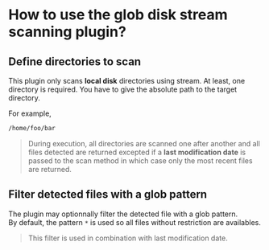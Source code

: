 # How to use the glob disk stream scanning plugin?

## Define directories to scan

This plugin only scans **local disk** directories using stream.
At least, one directory is required. You have to give the absolute path to the target directory.

For example,

```sh
/home/foo/bar
```

> During execution, all directories are scanned one after another and all files detected are returned excepted if a **last modification date** is passed to the scan method in which case only the most recent files are returned.

## Filter detected files with a glob pattern

The plugin may optionnally filter the detected file with a glob pattern.   
By default, the pattern `*` is used so all files without restriction are availables.   

> This filter is used in combination with last modification date.
